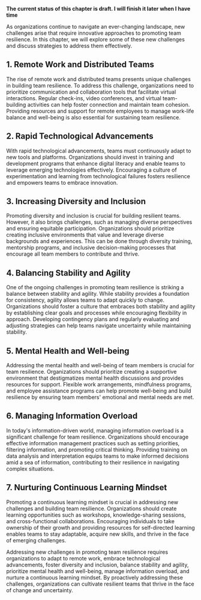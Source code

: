 **The current status of this chapter is draft. I will finish it later when I have time**

As organizations continue to navigate an ever-changing landscape, new challenges arise that require innovative approaches to promoting team resilience. In this chapter, we will explore some of these new challenges and discuss strategies to address them effectively.

**1. Remote Work and Distributed Teams**
----------------------------------------

The rise of remote work and distributed teams presents unique challenges in building team resilience. To address this challenge, organizations need to prioritize communication and collaboration tools that facilitate virtual interactions. Regular check-ins, video conferences, and virtual team-building activities can help foster connection and maintain team cohesion. Providing resources and support for remote employees to manage work-life balance and well-being is also essential for sustaining team resilience.

**2. Rapid Technological Advancements**
---------------------------------------

With rapid technological advancements, teams must continuously adapt to new tools and platforms. Organizations should invest in training and development programs that enhance digital literacy and enable teams to leverage emerging technologies effectively. Encouraging a culture of experimentation and learning from technological failures fosters resilience and empowers teams to embrace innovation.

**3. Increasing Diversity and Inclusion**
-----------------------------------------

Promoting diversity and inclusion is crucial for building resilient teams. However, it also brings challenges, such as managing diverse perspectives and ensuring equitable participation. Organizations should prioritize creating inclusive environments that value and leverage diverse backgrounds and experiences. This can be done through diversity training, mentorship programs, and inclusive decision-making processes that encourage all team members to contribute and thrive.

**4. Balancing Stability and Agility**
--------------------------------------

One of the ongoing challenges in promoting team resilience is striking a balance between stability and agility. While stability provides a foundation for consistency, agility allows teams to adapt quickly to change. Organizations should foster a culture that embraces both stability and agility by establishing clear goals and processes while encouraging flexibility in approach. Developing contingency plans and regularly evaluating and adjusting strategies can help teams navigate uncertainty while maintaining stability.

**5. Mental Health and Well-being**
-----------------------------------

Addressing the mental health and well-being of team members is crucial for team resilience. Organizations should prioritize creating a supportive environment that destigmatizes mental health discussions and provides resources for support. Flexible work arrangements, mindfulness programs, and employee assistance programs can help promote well-being and build resilience by ensuring team members' emotional and mental needs are met.

**6. Managing Information Overload**
------------------------------------

In today's information-driven world, managing information overload is a significant challenge for team resilience. Organizations should encourage effective information management practices such as setting priorities, filtering information, and promoting critical thinking. Providing training on data analysis and interpretation equips teams to make informed decisions amid a sea of information, contributing to their resilience in navigating complex situations.

**7. Nurturing Continuous Learning Mindset**
--------------------------------------------

Promoting a continuous learning mindset is crucial in addressing new challenges and building team resilience. Organizations should create learning opportunities such as workshops, knowledge-sharing sessions, and cross-functional collaborations. Encouraging individuals to take ownership of their growth and providing resources for self-directed learning enables teams to stay adaptable, acquire new skills, and thrive in the face of emerging challenges.

Addressing new challenges in promoting team resilience requires organizations to adapt to remote work, embrace technological advancements, foster diversity and inclusion, balance stability and agility, prioritize mental health and well-being, manage information overload, and nurture a continuous learning mindset. By proactively addressing these challenges, organizations can cultivate resilient teams that thrive in the face of change and uncertainty.
